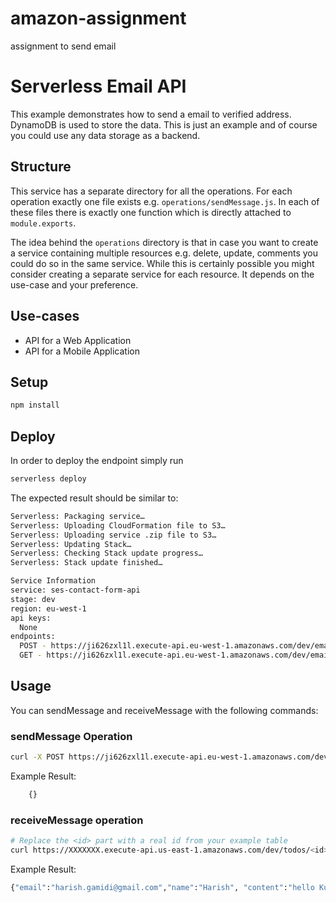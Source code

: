# amazon-assignment

assignment to send email

<!--
title: 'AWS Serverless REST API example in NodeJS'
description: 'This is a serverless SES application to send emails  '
framework: serverless
platform: AWS
language: nodeJS
authorName: 'Gamidi Harish'
-->
# Serverless Email API

This example demonstrates how to send a email to verified address. DynamoDB is used to store the data. This is just an example and of course you could use any data storage as a backend.

## Structure

This service has a separate directory for all the operations. For each operation exactly one file exists e.g. `operations/sendMessage.js`. In each of these files there is exactly one function which is directly attached to `module.exports`.

The idea behind the `operations` directory is that in case you want to create a service containing multiple resources e.g. delete, update, comments you could do so in the same service. While this is certainly possible you might consider creating a separate service for each resource. It depends on the use-case and your preference.

## Use-cases

- API for a Web Application
- API for a Mobile Application

## Setup

```bash
npm install
```

## Deploy

In order to deploy the endpoint simply run

```bash
serverless deploy
```

The expected result should be similar to:

```bash
Serverless: Packaging service…
Serverless: Uploading CloudFormation file to S3…
Serverless: Uploading service .zip file to S3…
Serverless: Updating Stack…
Serverless: Checking Stack update progress…
Serverless: Stack update finished…

Service Information
service: ses-contact-form-api
stage: dev
region: eu-west-1
api keys:
  None
endpoints:
  POST - https://ji626zxl1l.execute-api.eu-west-1.amazonaws.com/dev/email/send
  GET - https://ji626zxl1l.execute-api.eu-west-1.amazonaws.com/dev/email/{id}

```

## Usage

You can sendMessage and receiveMessage with the following commands:

### sendMessage Operation

```bash
curl -X POST https://ji626zxl1l.execute-api.eu-west-1.amazonaws.com/dev/email/send --data '{"email":"harish.gamidi@gmail.com","name":"Harish", "content":"Hi, Sample test."}'
```

Example Result:
```bash
    {}
```

### receiveMessage operation


```bash
# Replace the <id> part with a real id from your example table
curl https://XXXXXXX.execute-api.us-east-1.amazonaws.com/dev/todos/<id>
```

Example Result:
```bash
{"email":"harish.gamidi@gmail.com","name":"Harish", "content":"hello Kumar"}%
```
